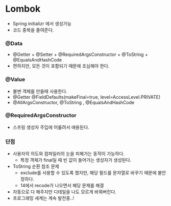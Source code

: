 # Lombok

- Spring initializr 에서 생성가능
- 코드 중복을 줄여준다.

### @Data
- @Getter + @Setter + @RequiredArgsConstructor + @ToString + @EqualsAndHashCode  
- 편하지만, 모든 것이 포함되기 때문에 조심해야 한다.

### @Value
- 불변 객체를 만들때 사용한다.
- @Getter @FieldDefaults(makeFinal=true, level=AccessLevel.PRIVATE)
- @AllArgsConstructor, @ToString , @EqualsAndHashCode  

### @RequiredArgsConstructor
- 스프링 생성자 주입에 어룰려서 애용된다.

### 단점
- 사용자의 의도와 컴파일러의 눈을 피해가는 동작이 가능하다.
  - 특정 객체가 final일 때 빈 값이 들어가는 생성자가 생성된다.
- ToString 순환 참조 문제
  - exclude를 사용할 수 있도록 했지만, 해당 필드를 문자열로 바꾸기 때문에 불안정하다.
  - 14에서 recode가 나오면서 해당 문제를 해결
- 자동으로 다 해주지만 디테일을 나도 모르게 바꿔버린다.
- 프로그래밍 세계는 계속 발전중..!